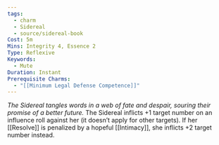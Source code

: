 ```yaml
---
tags:
  - charm
  - Sidereal
  - source/sidereal-book
Cost: 5m
Mins: Integrity 4, Essence 2
Type: Reflexive
Keywords:
  - Mute
Duration: Instant
Prerequisite Charms:
  - "[[Minimum Legal Defense Competence]]"
---
```

*The Sidereal tangles words in a web of fate and despair, souring their promise of a better future.*
The Sidereal inflicts +1 target number on an influence roll against her (it doesn’t apply for other targets). If her [[Resolve]] is penalized by a hopeful [[Intimacy]], she inflicts +2 target number instead.